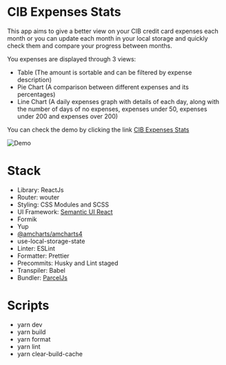 # CIB Expenses Stats

This app aims to give a better view on your CIB credit card expenses each month or you can update each month in your local storage and quickly check them and compare your progress between months.

You expenses are displayed through 3 views:

- Table (The amount is sortable and can be filtered by expense description)
- Pie Chart (A comparison between different expenses and its percentages)
- Line Chart (A daily expenses graph with details of each day, along with the number of days of no expenses, expenses under 50, expenses under 200 and expenses over 200)

You can check the demo by clicking the link [CIB Expenses Stats](https://cib-expenses-stats.netlify.app/)

![Demo](assets/demo/cib-expenses.gif)

# Stack

- Library: ReactJs
- Router: wouter
- Styling: CSS Modules and SCSS
- UI Framework: [Semantic UI React](https://react.semantic-ui.com/)
- Formik
- Yup
- [@amcharts/amcharts4](https://www.amcharts.com/demos/)
- use-local-storage-state
- Linter: ESLint
- Formatter: Prettier
- Precommits: Husky and Lint staged
- Transpiler: Babel
- Bundler: [ParcelJs](https://parceljs.org/)

# Scripts

- yarn dev
- yarn build
- yarn format
- yarn lint
- yarn clear-build-cache
